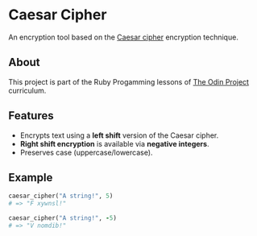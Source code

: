 # Caesar Cipher

An encryption tool based on the [Caesar cipher](https://en.wikipedia.org/wiki/Caesar_cipher) encryption technique.

## About

This project is part of the Ruby Progamming lessons of [The Odin Project](https://www.theodinproject.com/lessons/ruby-caesar-cipher/) curriculum.

## Features

- Encrypts text using a **left shift** version of the Caesar cipher.
- **Right shift encryption** is available via **negative integers**.
- Preserves case (uppercase/lowercase).

## Example

```ruby
caesar_cipher("A string!", 5)
# => "F xywnsl!"

caesar_cipher("A string!", -5)
# => "V nomdib!"
```